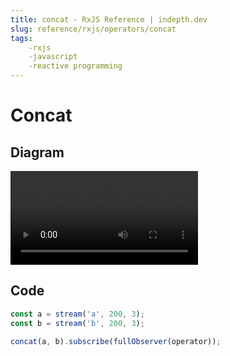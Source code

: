 ```yaml
---
title: concat - RxJS Reference | indepth.dev
slug: reference/rxjs/operators/concat
tags:
    -rxjs 
    -javascript 
    -reactive programming
---
```


# Concat

## Diagram

<video>
    <source src="https://images.indepth.dev/references/rxjs/concat.mp4" type="video/mp4">
</video>

## Code

```javascript
const a = stream('a', 200, 3);
const b = stream('b', 200, 3);

concat(a, b).subscribe(fullObserver(operator));
```
